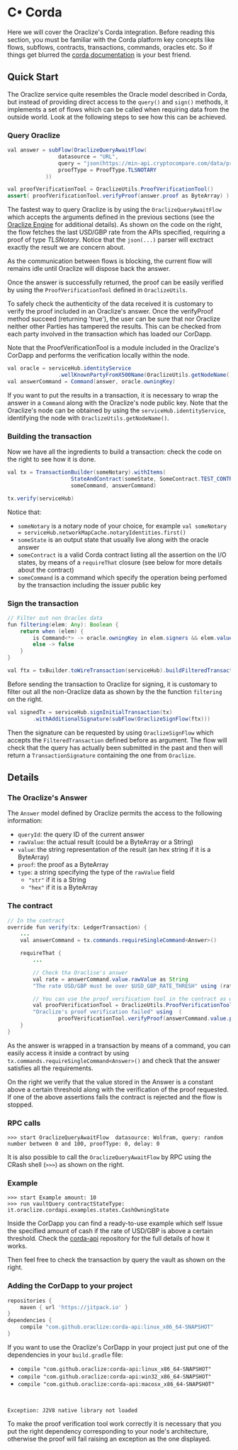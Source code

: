# <a style="display:inline-block; min-width:20px">C&#8226;</a> Corda

Here we will cover the Oraclize's Corda integration. Before reading this section, you must be familiar with the Corda platform key concepts like flows, subflows, contracts, transactions, commands, oracles etc. So if things get blurred the [corda documentation](https://docs.corda.net/) is your best friend.

## Quick Start

The Oraclize service quite resembles the Oracle model described in Corda, but instead of providing direct access to the `query()` and `sign()` methods, it implements a set of flows which can be called when requiring data from the outside world. Look at the following steps to see how this can be achieved.

### Query Oraclize

```java
val answer = subFlow(OraclizeQueryAwaitFlow(
                datasource = "URL",
                query = "json(https://min-api.cryptocompare.com/data/price?fsym=USD&tsyms=GBP).GBP",
                proofType = ProofType.TLSNOTARY
            ))

```

```java
val proofVerificationTool = OraclizeUtils.ProofVerificationTool()
assert( proofVerificationTool.verifyProof(answer.proof as ByteArray) )
```

The fastest way to query Oraclize is by using the `OraclizeQueryAwaitFlow` which accepts the arguments defined in the previous sections (see the [Oraclize Engine](#general-concepts-oraclize-engine) for additional details). 
As shown on the code on the right, the flow fetches the last USD/GBP rate from the APIs specified, requiring a proof of type *TLSNotary*. Notice that the `json(...)` parser will exctract exactly the result we are concern about.

<aside class="notice">
    As the communication between flows is blocking, the current flow will remains idle until Oraclize will dispose back the answer. 
</aside>


Once the answer is successfully returned, the proof can be easily verified by using the `ProofVerificationTool` defined in `OraclizeUtils`. 

<aside class="notice">
To safely check the authenticity of the data received it is customary to verify the proof included in an Oraclize's answer. Once the verifyProof
method succeed (returning 'true'), the user can be sure that nor Oraclize neither other Parties has tampered the results. This can be checked from each party involved in the transaction which has loaded our CorDapp.

Note that the ProofVerificationTool is a module included in the Oraclize's CorDapp and performs the verification locally within the node.
</aside>

```java
val oracle = serviceHub.identityService
                .wellKnownPartyFromX500Name(OraclizeUtils.getNodeName()) as Party
val answerCommand = Command(answer, oracle.owningKey)
```

If you want to put the results in a transaction, it is necessary to wrap the answer in a `Command` along with the Oraclize's node public key. Note that the Oraclize's node can be obtained by using the `serviceHub.identityService`, identifying the node with `OraclizeUtils.getNodeName()`. 

### Building the transaction

Now we have all the ingredients to build a transaction: check the code on the right to see how it is done.

```java
val tx = TransactionBuilder(someNotary).withItems(
                    StateAndContract(someState, SomeContract.TEST_CONTRACT_ID),
                    someCommand, answerCommand)

tx.verify(serviceHub)
```

Notice that:

  * `someNotary` is a notary node of your choice, for example `val someNotary = serviceHub.networkMapCache.notaryIdentities.first()` 
  * `someState` is an output state that usually live along with the oracle answer
  * `someContract` is a valid Corda contract listing all the assertion on the I/O states, by means of a `requireThat` closure (see below for more details about the contract)
  * `someCommand` is a command which specify the operation being perfomed by the transaction including the issuer public key

### Sign the transaction

```java
// Filter out non Oracles data
fun filtering(elem: Any): Boolean {
    return when (elem) {
        is Command<*> -> oracle.owningKey in elem.signers && elem.value is Answer
        else -> false
    }
}

val ftx = txBuilder.toWireTransaction(serviceHub).buildFilteredTransaction(Predicate { filtering(it) })

```

Before sending the transaction to Oraclize for signing, it is customary to filter out all the non-Oraclize data as shown by the the function `filtering` on the right. 

```java
val signedTx = serviceHub.signInitialTransaction(tx)
        .withAdditionalSignature(subFlow(OraclizeSignFlow(ftx)))
```

Then the signature can be requested by using `OraclizeSignFlow` which accepts the `FilteredTransaction` defined before as argument. The flow will check that the query has actually been submitted in the past and then will return a `TransactionSignature` containing the one from `Oraclize`.

## Details

### The Oraclize's Answer

The `Answer` model defined by Oraclize permits the access to the following information:

  * `queryId`: the query ID of the current answer
  * `rawValue`: the actual result (could be a ByteArray or a String)
  * `value`: the string representation of the result (an hex string if it is a ByteArray)
  * `proof`: the proof as a ByteArray
  * `type`: a string specifying the type of the `rawValue` field
     + `"str"` if it is a String
     + `"hex"` if it is a ByteArray


### The contract

```java
// In the contract
override fun verify(tx: LedgerTransaction) {
    ...
    val answerCommand = tx.commands.requireSingleCommand<Answer>()

    requireThat {
        ...

        // Check tha Oraclise's answer 
        val rate = answerCommand.value.rawValue as String
        "The rate USD/GBP must be over $USD_GBP_RATE_THRESH" using (rate.toDouble() > USD_GBP_RATE_THRESH)

        // You can use the proof verification tool in the contract as well
        val proofVerificationTool = OraclizeUtils.ProofVerificationTool()
        "Oraclize's proof verification failed" using  (
                proofVerificationTool.verifyProof(answerCommand.value.proof as ByteArray))
    }
}
```

As the answer is wrapped in a transaction by means of a command, you can easily access it inside a contract by using `tx.commands.requireSingleCommand<Answer>()` and check that the answer satisfies all the requirements.

On the right we verify that the value stored in the Answer is a constant above a certain threshold along with the verification of the proof requested.
If one of the above assertions fails the contract is rejected and the flow is stopped.

### RPC calls

```
>>> start OraclizeQueryAwaitFlow  datasource: Wolfram, query: random number between 0 and 100, proofType: 0, delay: 0
```

It is also possible to call the `OraclizeQueryAwaitFlow` by RPC using the CRash shell (`>>>`) as shown on the right.

### Example 

```
>>> start Example amount: 10
>>> run vaultQuery contractStateType: it.oraclize.cordapi.examples.states.CashOwningState
```

Inside the CorDapp you can find a ready-to-use example which self Issue the specified amount of cash if the rate of USD/GBP is above a certain threshold. 
Check the [corda-api](https://github.com/oraclize/corda-api) repository for the full details of how it works.

Then feel free to check the transaction by query the vault as shown on the right.
  
### Adding the CorDapp to your project

```gradle
repositories {
    maven { url 'https://jitpack.io' }
}
dependencies {
    compile "com.github.oraclize:corda-api:linux_x86_64-SNAPSHOT"
}
```

If you want to use the Oraclize's CorDapp in your project just put one of the  dependencies in your `build.gradle` file:

  * `compile "com.github.oraclize:corda-api:linux_x86_64-SNAPSHOT"`
  * `compile "com.github.oraclize:corda-api:win32_x86_64-SNAPSHOT"`
  * `compile "com.github.oraclize:corda-api:macosx_x86_64-SNAPSHOT"`

&nbsp;<br>

```
Exception: J2V8 native library not loaded
```
<aside class="notice">
To make the proof verification tool work correctly it is necessary that you put the right dependency corresponding to your node's architecture, otherwise the proof will fail raising an exception as the one displayed.
</aside>

